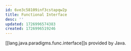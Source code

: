 ```yaml
---
id: 6ve3c58109inf3cstapqw2p
title: Functional Interface
desc: ''
updated: 1726996574383
created: 1726996519246
---
```


[[lang.java.paradigms.func.interface]]s provided by Java.